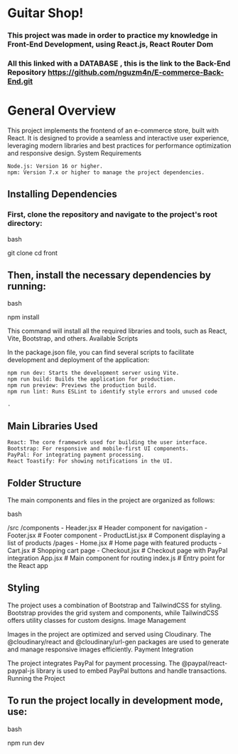 # Guitar Shop!

### This project was made in order to practice my knowledge in Front-End Development, using React.js, React Router Dom
### All this linked with a DATABASE , this is the link to the Back-End Repository https://github.com/nguzm4n/E-commerce-Back-End.git


# General Overview

This project implements the frontend of an e-commerce store, built with React. It is designed to provide a seamless and interactive user experience, leveraging modern libraries and best practices for performance optimization and responsive design.
System Requirements

    Node.js: Version 16 or higher.
    npm: Version 7.x or higher to manage the project dependencies.

## Installing Dependencies

### First, clone the repository and navigate to the project's root directory:

bash

git clone <repository-url>
cd front

## Then, install the necessary dependencies by running:

bash

npm install

This command will install all the required libraries and tools, such as React, Vite, Bootstrap, and others.
Available Scripts

In the package.json file, you can find several scripts to facilitate development and deployment of the application:

    npm run dev: Starts the development server using Vite.
    npm run build: Builds the application for production.
    npm run preview: Previews the production build.
    npm run lint: Runs ESLint to identify style errors and unused code​

    .

## Main Libraries Used

    React: The core framework used for building the user interface.
    Bootstrap: For responsive and mobile-first UI components.
    PayPal: For integrating payment processing.
    React Toastify: For showing notifications in the UI.

## Folder Structure

The main components and files in the project are organized as follows:

bash

/src
   /components
      - Header.jsx      # Header component for navigation
      - Footer.jsx      # Footer component
      - ProductList.jsx # Component displaying a list of products
   /pages
      - Home.jsx        # Home page with featured products
      - Cart.jsx        # Shopping cart page
      - Checkout.jsx    # Checkout page with PayPal integration
   App.jsx              # Main component for routing
   index.js             # Entry point for the React app

## Styling

The project uses a combination of Bootstrap and TailwindCSS for styling. Bootstrap provides the grid system and components, while TailwindCSS offers utility classes for custom designs.
Image Management

Images in the project are optimized and served using Cloudinary. The @cloudinary/react and @cloudinary/url-gen packages are used to generate and manage responsive images efficiently.
Payment Integration

The project integrates PayPal for payment processing. The @paypal/react-paypal-js library is used to embed PayPal buttons and handle transactions.
Running the Project

## To run the project locally in development mode, use:

bash

npm run dev


